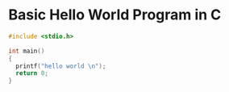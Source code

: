 # Basic Hello World Program in C

``` C
#include <stdio.h>

int main()
{
  printf("hello world \n");
  return 0;
}

```
